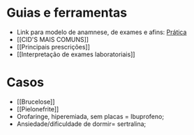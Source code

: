 
# Guias e ferramentas
* Link para modelo de anamnese, de exames e afins: [Prática](https://1drv.ms/f/s!AtT1UeiE5rswhOo_vvQIVG0oBzOCwA?e=nIfgDr)
* [[CID'S MAIS COMUNS]]
* [[Principais prescrições]]
* [[Interpretação de exames laboratoriais]]
# Casos
* [[Brucelose]]
* [[Pielonefrite]]
* Orofaringe, hiperemiada, sem placas = Ibuprofeno; 
* Ansiedade/dificuldade de dormir= sertralina;
